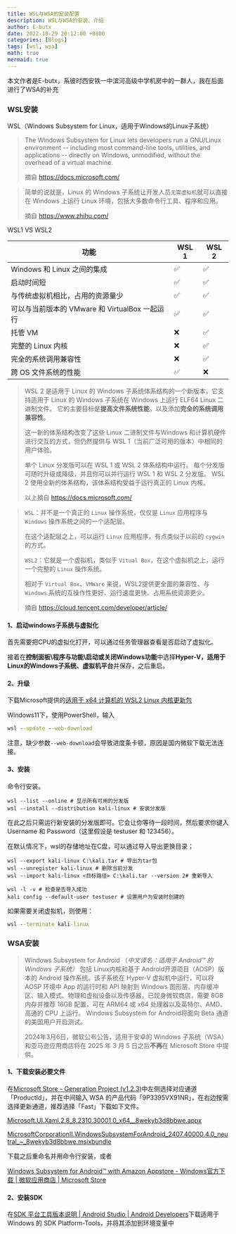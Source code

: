 ```yaml
---
title: WSL与WSA的安装配置
description: WSL与WSA的安装、介绍
author: E-butx
date: 2022-10-29 20:12:00 +0800
categories: [Blogs]
tags: [wsl, wsa]
math: true
mermaid: true
---
```

本文作者是E-butx，系彼时西安铁一中滨河高级中学机房中的一群人，我在后面进行了WSA的补充

### WSL安装

WSL（Windows Subsystem for Linux，适用于Windows的Linux子系统）

> The Windows Subsystem for Linux lets developers run a GNU/Linux  environment -- including most command-line tools, utilities, and  applications -- directly on Windows, unmodified, without the overhead of a virtual machine.
>
> 摘自 <https://docs.microsoft.com/>

> 简单的说就是，Linux 的 Windows 子系统让开发人员`无需虚拟机`就可以直接在 Windows 上运行 Linux 环境，包括大多数命令行工具、程序和应用。
>
> 摘自 <https://www.zhihu.com/>

WSL1 VS WSL2

| 功能                                           | WSL 1 | WSL 2 |
| ---------------------------------------------- | ----- | ----- |
| Windows 和 Linux 之间的集成                    | ✅     | ✅     |
| 启动时间短                                     | ✅     | ✅     |
| 与传统虚拟机相比，占用的资源量少               | ✅     | ✅     |
| 可以与当前版本的 VMware 和 VirtualBox 一起运行 | ✅     | ✅     |
| 托管 VM                                        | ❌     | ✅     |
| 完整的 Linux 内核                              | ❌     | ✅     |
| 完全的系统调用兼容性                           | ❌     | ✅     |
| 跨 OS 文件系统的性能                           | ✅     | ❌     |

> WSL 2 是适用于 Linux 的 Windows 子系统体系结构的一个新版本，它支持适用于 Linux 的 Windows 子系统在 Windows 上运行 ELF64 Linux 二进制文件。 它的主要目标是**提高文件系统性能**，以及添加**完全的系统调用兼容性**。
>
> 这一新的体系结构改变了这些 Linux 二进制文件与Windows 和计算机硬件进行交互的方式，但仍然提供与 WSL 1（当前广泛可用的版本）中相同的用户体验。
>
> 单个 Linux 分发版可以在 WSL 1 或 WSL 2 体系结构中运行。 每个分发版可随时升级或降级，并且你可以并行运行 WSL 1 和 WSL 2 分发版。 WSL 2 使用全新的体系结构，该体系结构受益于运行真正的 Linux 内核。
>
> 
>
> 以上摘自 <https://docs.microsoft.com/>

> `WSL`：并不是一个真正的 `Linux` 操作系统，仅仅是 `Linux` 应用程序与 `Windows` 操作系统之间的一个适配层。
>
> 在这个适配层之上，可以运行 `Linux` 应用程序，有点类似于以前的 `cygwin` 的方式。
>
> `WSL2`：它就是一个虚拟机，类似于 `Vitual Box`，在这个虚拟机之上，运行一个完整的 `Linux` 操作系统。
>
> 相对于 `Virtual Box`、`VMWare` 来说，WSL2提供更全面的兼容性、与 `Windows` 系统的互操作性更好、运行速度更快、占用系统资源更少。
>
> 摘自 <https://cloud.tencent.com/developer/article/>

#### 1、启动windows子系统与虚拟化

首先需要把CPU的虚拟化打开，可以通过任务管理器查看是否启动了虚拟化。

接着在**控制面板\程序与功能\启动或关闭Windows功能**中选择**Hyper-V，适用于Linux的Windows子系统、虚拟机平台**并保存，之后重启。

#### 2、升级

下载Microsoft提供的[适用于 x64 计算机的 WSL2 Linux 内核更新包](https://wslstorestorage.blob.core.windows.net/wslblob/wsl_update_x64.msi)

Windows11下，使用PowerShell，输入

```cmd
wsl --update --web-download
```

注意，缺少参数`--web-download`会导致进度条卡顿，原因是国内微软下载无法连接。

#### 3、安装

命令行安装。

```shell
wsl --list --online # 显示所有可用的分发版
wsl --install --distribution kali-linux # 安装分发版
```

在此之后只需运行新安装的分发版即可。它会让你等待一段时间，然后要求你键入 Username 和 Password（这里假设是 testuser 和 123456）。

在默认情况下，wsl的存储地址在C盘，可以通过导入导出更换目录；

```shell
wsl --export kali-linux C:\kali.tar # 导出为tar包
wsl --unregister kali-linux # 删除当前分发
wsl --import kali-linux <目标路径> C:\kali.tar --version 2# 重新导入

wsl -l -v # 检查是否导入成功
kali config --default-user testuser # 设置用户为安装时创建的
```

如果需要关闭虚拟机，则使用：

```cmd
wsl --terminate kali-linux
```

### WSA安装

> Windows Subsystem for Android （*中文译名：适用于 Android™️ 的 Windows 子系统）* 包括 Linux内核和基于 Android开源项目（AOSP）版本的 Android 操作系统。该子系统在 Hyper-V 虚拟机中运行，可以将 AOSP 环境中 App 的运行时和 API 映射到 Windows 图形层、内存缓冲区、输入模式、物理和虚拟设备以及传感器，已现身微软商店，需要 8GB 内存并推荐 16GB 配置，可在 ARM64 或 x64 处理器以及英特尔、AMD、高通的 CPU 上运行。 Windows Subsystem for Android将面向 Beta 通道的美国用户开启测试。 
>
> 2024年3月6日，微软公布公告，适用于安卓的 Windows 子系统（WSA）和亚马逊应用商店将在 2025 年 3 月 5 日之后**不再**在 Microsoft Store 中提供。 

#### 1、下载安装必要文件

在[Microsoft Store - Generation Project (v1.2.3)](https://store.rg-adguard.net/)中左侧选择对应通道「ProductId」，并在中间输入 WSA 的产品代码「9P3395VX91NR」，在右边按需选择更新通道，推荐选择「Fast」下载如下文件。

[Microsoft.UI.Xaml.2.8_8.2310.30001.0_x64__8wekyb3d8bbwe.appx](http://tlu.dl.delivery.mp.microsoft.com/filestreamingservice/files/251bbb12-dbfc-4820-b0ff-c4dfa70ffb09?P1=1733823405&P2=404&P3=2&P4=ArYKuZZRkvhPSBW7j5RFW3fFJCblJppXG%2f60HCmrNUMap1535A2blRbxGghSuXjjUfRnzzls2e5seS1ThdnA%2bw%3d%3d)

[MicrosoftCorporationII.WindowsSubsystemForAndroid_2407.40000.4.0_neutral_~_8wekyb3d8bbwe.msixbundle](http://tlu.dl.delivery.mp.microsoft.com/filestreamingservice/files/a2d3c8e4-ff45-4291-8888-1472ee125fb5?P1=1733851164&P2=404&P3=2&P4=BLyCMJqgtnyXYLQ3gaI2zat6CaGksHEhFAtuJpXw7%2bzxZumOdg9%2fkK3bwr5Cx1Hcj%2fCKCAnCl96ulCn2Wt4S9A%3d%3d)

下载之后重命名并用命令行安装，或者



[Windows Subsystem for Android™ with Amazon Appstore - Windows官方下载 | 微软应用商店 | Microsoft Store](https://apps.microsoft.com/detail/9p3395vx91nr?hl=zh-cn&gl=us)

#### 2、安装SDK

在[SDK 平台工具版本说明  | Android Studio  | Android Developers](https://developer.android.google.cn/tools/releases/platform-tools?hl=zh-cn)下载适用于 Windows 的 SDK Platform-Tools，并将其添加到环境变量中





